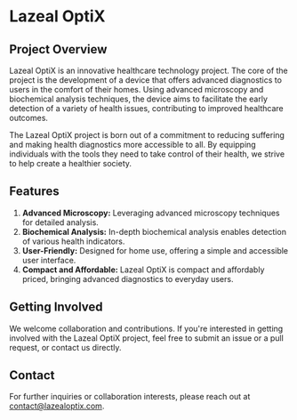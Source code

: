 # Lazeal OptiX

## Project Overview
Lazeal OptiX is an innovative healthcare technology project. The core of the project is the development of a device that offers advanced diagnostics to users in the comfort of their homes. Using advanced microscopy and biochemical analysis techniques, the device aims to facilitate the early detection of a variety of health issues, contributing to improved healthcare outcomes.

The Lazeal OptiX project is born out of a commitment to reducing suffering and making health diagnostics more accessible to all. By equipping individuals with the tools they need to take control of their health, we strive to help create a healthier society.

## Features
1. **Advanced Microscopy:** Leveraging advanced microscopy techniques for detailed analysis.
2. **Biochemical Analysis:** In-depth biochemical analysis enables detection of various health indicators.
3. **User-Friendly:** Designed for home use, offering a simple and accessible user interface.
4. **Compact and Affordable:** Lazeal OptiX is compact and affordably priced, bringing advanced diagnostics to everyday users.

## Getting Involved
We welcome collaboration and contributions. If you're interested in getting involved with the Lazeal OptiX project, feel free to submit an issue or a pull request, or contact us directly.

## Contact
For further inquiries or collaboration interests, please reach out at contact@lazealoptix.com.

